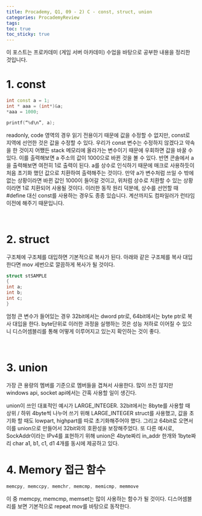```yaml
---
title: Procademy, Q1, 09 - 2) C - const, struct, union
categories: ProcademyReview
tags: 
toc: true
toc_sticky: true
---
```


이 포스트는 프로카데미 (게임 서버 아카데미) 수업을 바탕으로 공부한 내용을 정리한 것입니다. 

# **1. const**

```c++
int const a = 1;
int * aaa = (int*)&a;
*aaa = 1000;

printf(“%d\n”, a);
```
readonly, code 영역의 경우 읽기 전용이기 때문에 값을 수정할 수 없지만, const로 지역에 선언한 것은 값을 수정할 수 있다. 우리가 const 변수는 수정하지 않겠다고 약속을 한 것이지 어쨌든 stack 메모리에 올라가는 변수이기 때문에 우회하면 값을 바꿀 수 있다. 이를 출력해보면 a 주소의 값이 1000으로 바뀐 것을 볼 수 있다. 반면 콘솔에서 a을 출력해보면 여전히 1로 출력이 된다. a를 상수로 인식하기 때문에 매크로 사용하듯이 처음 초기화 했던 값으로 치환하여 출력해주는 것이다. 만약 a가 변수처럼 쓰일 수 밖에 없는 상황이라면 바뀐 값인 1000이 들어갈 것이고, 위처럼 상수로 치환할 수 있는 상황이라면 1로 치환되어 사용될 것이다. 이러한 동작 원리 덕분에, 상수를 선언할 때 #define 대신 const를 사용하는 경우도 종종 있습니다. 계산까지도 컴파일러가 런타임 이전에 해주기 때문입니다.

<br/>

# **2. struct**

구조체에 구조체를 대입하면 기본적으로 복사가 된다. 아래와 같은 구조체를 복사 대입한다면 mov 세번으로 깔끔하게 복사가 될 것이다. 

```c++
struct stSAMPLE
{
int a;
int b;
int c; 
}	
```
엄청 큰 변수가 들어있는 경우 32bit에서는 dword ptr로, 64bit에서는 byte ptr로 복사 대입을 한다. byte단위로 이러한 과정을 실행하는 것은 성능 저하로 이어질 수 있으니 디스어셈블리를 통해 어떻게 이루어지고 있는지 확인하는 것이 좋다. 

<br/>

# **3. union**

가장 큰 용량의 멤버를 기준으로 멤버들을 겹쳐서 사용한다. 많이 쓰진 않지만 windows api, socket api에서는 간혹 사용할 일이 생긴다. 

union이 쓰인 대표적인 예시가 LARGE_INTEGER. 32bit에서는 8byte를 사용할 때 상위 / 하위 4byte씩 나누어 쓰기 위해 LARGE_INTEGER struct를 사용했고, 값을 초기화 할 때도 lowpart, highpart를 따로 초기화해주어야 했다. 그리고 64bit로 오면서 이를 union으로 만들어서 32bit와의 호환성을 보장해주었다. 또 다른 예시로, SockAddr이라는 IPv4를 표현하기 위해 union은 4byte짜리 in_addr 한개와 1byte짜리 char a1, b1, c1, d1 4개를 동시에 제공하고 있다. 

# **4. Memory 접근 함수**

```c++
memcpy, memccpy, memchr, memcmp, memicmp, memmove 
```

이 중 memcpy, memcmp, memset는 많이 사용하는 함수가 될 것이다. 디스어셈블리를 보면 기본적으로 repeat mov를 바탕으로 동작한다.

